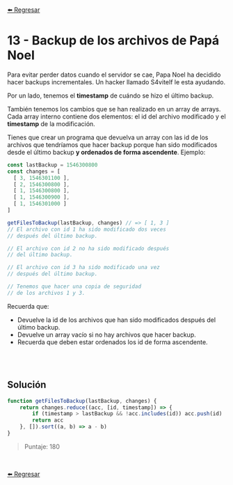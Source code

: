 [⬅️ Regresar](https://github.com/cosmoart/adventJS)

# 13 - Backup de los archivos de Papá Noel

Para evitar perder datos cuando el servidor se cae, Papa Noel ha decidido hacer backups incrementales. Un hacker llamado S4vitelf le esta ayudando.

Por un lado, tenemos el **timestamp** de cuándo se hizo el último backup.

También tenemos los cambios que se han realizado en un array de arrays. Cada array interno contiene dos elementos: el id del archivo modificado y el **timestamp** de la modificación.

Tienes que crear un programa que devuelva un array con las id de los archivos que tendríamos que hacer backup porque han sido modificados desde el último backup **y ordenados de forma ascendente**. Ejemplo:

```js
const lastBackup = 1546300800
const changes = [
  [ 3, 1546301100 ],
  [ 2, 1546300800 ],
  [ 1, 1546300800 ],
  [ 1, 1546300900 ],
  [ 1, 1546301000 ]
]

getFilesToBackup(lastBackup, changes) // => [ 1, 3 ]
// El archivo con id 1 ha sido modificado dos veces
// después del último backup.

// El archivo con id 2 no ha sido modificado después
// del último backup.

// El archivo con id 3 ha sido modificado una vez
// después del último backup.

// Tenemos que hacer una copia de seguridad
// de los archivos 1 y 3.
```

Recuerda que:

- Devuelve la id de los archivos que han sido modificados después del último backup.
- Devuelve un array vacío si no hay archivos que hacer backup.
- Recuerda que deben estar ordenados los id de forma ascendente.

<br/>
<br/>

## Solución

```js
function getFilesToBackup(lastBackup, changes) {
	return changes.reduce((acc, [id, timestamp]) => {
		if (timestamp > lastBackup && !acc.includes(id)) acc.push(id)
		return acc
	}, []).sort((a, b) => a - b)
}
```

> Puntaje: 180

<br/>

[⬅️ Regresar](https://github.com/cosmoart/adventJS)